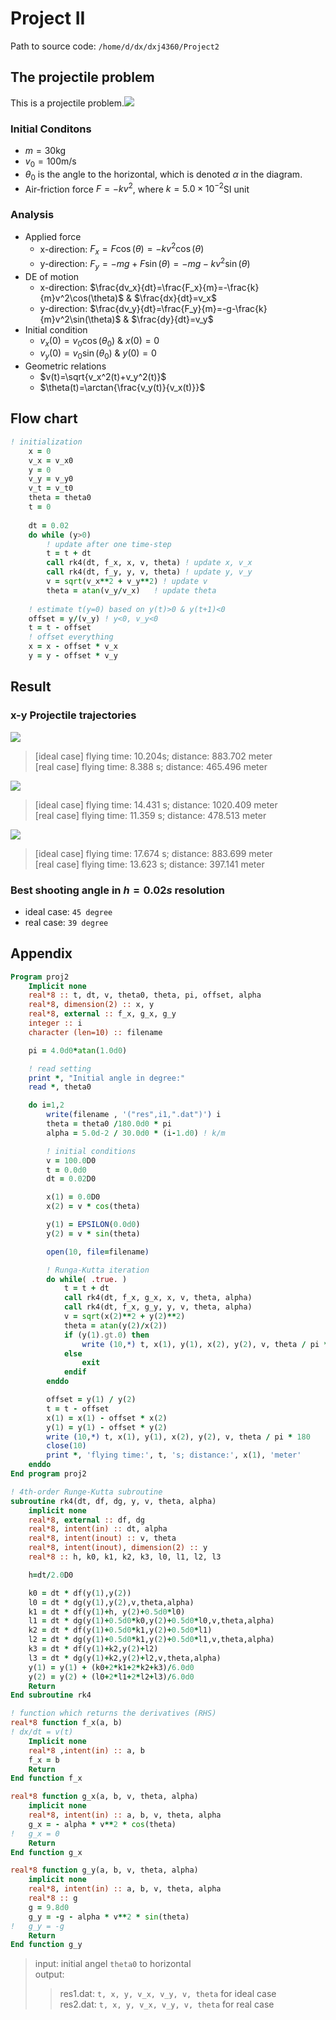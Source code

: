 # Project II
Path to source code: `/home/d/dx/dxj4360/Project2`

## The projectile problem
This is a projectile problem.![](https://upload.wikimedia.org/wikipedia/commons/thumb/f/f2/Ferde_hajitas1.svg/1024px-Ferde_hajitas1.svg.png)

### Initial Conditons

* $m=30$kg
* $v_0=100$m/s
* $\theta_0$ is the angle to the horizontal, which is denoted $\alpha$ in the diagram.
* Air-friction force $F=-kv^2$, where $k=5.0\times10^{-2}$SI unit

### Analysis

* Applied force
    * x-direction: $F_x=F\cos(\theta)=-kv^2\cos(\theta)$
    * y-direction: $F_y=-mg+F\sin(\theta)=-mg-kv^2\sin(\theta)$
* DE of motion
    * x-direction: $\frac{dv_x}{dt}=\frac{F_x}{m}=-\frac{k}{m}v^2\cos(\theta)$ & $\frac{dx}{dt}=v_x$
    * y-direction: $\frac{dv_y}{dt}=\frac{F_y}{m}=-g-\frac{k}{m}v^2\sin(\theta)$ & $\frac{dy}{dt}=v_y$
* Initial condition
    * $v_x(0)=v_0\cos(\theta_0)$ & $x(0)=0$
    * $v_y(0)=v_0\sin(\theta_0)$ & $y(0)=0$
* Geometric relations
    * $v(t)=\sqrt{v_x^2(t)+v_y^2(t)}$
    * $\theta(t)=\arctan{\frac{v_y(t)}{v_x(t)}}$

## Flow chart

```fortran
! initialization 
    x = 0
    v_x = v_x0
    y = 0
    v_y = v_y0
    v_t = v_t0
    theta = theta0
    t = 0
    
    dt = 0.02
    do while (y>0)
        ! update after one time-step
        t = t + dt
        call rk4(dt, f_x, x, v, theta) ! update x, v_x
        call rk4(dt, f_y, y, v, theta) ! update y, v_y
        v = sqrt(v_x**2 + v_y**2) ! update v
        theta = atan(v_y/v_x)   ! update theta
        
    ! estimate t(y=0) based on y(t)>0 & y(t+1)<0
    offset = y/(v_y) ! y<0, v_y<0
    t = t - offset
    ! offset everything
    x = x - offset * v_x
    y = y - offset * v_y
```

## Result
### x-y Projectile trajectories

![](https://s31.postimg.org/smf16ak17/Screenshot_2016_07_23_15_24_50.png)

> [ideal case] flying time:   10.204s; distance:   883.702      meter  
> [real case] flying time:   8.388   s; distance:   465.496     meter

![](https://s31.postimg.org/iqdy6ne97/Screenshot_2016_07_23_15_25_10.png)
>  [ideal case] flying time:   14.431     s; distance:   1020.409   meter  
 [real case] flying time:   11.359      s; distance:   478.513    meter

![](https://s31.postimg.org/ucy27s1kb/Screenshot_2016_07_23_15_24_33.png)
>  [ideal case] flying time:   17.674    s; distance:   883.699      meter  
 [real case] flying time:   13.623     s; distance:   397.141     meter

### Best shooting angle in $h=0.02s$ resolution

* ideal case: `45 degree`
* real case: `39 degree`


## Appendix

```fortran
Program proj2
	Implicit none
	real*8 :: t, dt, v, theta0, theta, pi, offset, alpha
	real*8, dimension(2) :: x, y
	real*8, external :: f_x, g_x, g_y
	integer :: i
	character (len=10) :: filename

	pi = 4.0d0*atan(1.0d0)

	! read setting
	print *, "Initial angle in degree:"
	read *, theta0

	do i=1,2
		write(filename , '("res",i1,".dat")') i
		theta = theta0 /180.0d0 * pi
		alpha = 5.0d-2 / 30.0d0 * (i-1.d0) ! k/m

		! initial conditions
		v = 100.0D0
		t = 0.0d0
		dt = 0.02D0

		x(1) = 0.0D0
		x(2) = v * cos(theta)

		y(1) = EPSILON(0.0d0)
		y(2) = v * sin(theta)

		open(10, file=filename)

		! Runga-Kutta iteration
		do while( .true. )
			t = t + dt
			call rk4(dt, f_x, g_x, x, v, theta, alpha)
			call rk4(dt, f_x, g_y, y, v, theta, alpha)
			v = sqrt(x(2)**2 + y(2)**2)
			theta = atan(y(2)/x(2))
			if (y(1).gt.0) then
				write (10,*) t, x(1), y(1), x(2), y(2), v, theta / pi * 180
			else
				exit
			endif
		enddo

		offset = y(1) / y(2)
		t = t - offset
		x(1) = x(1) - offset * x(2)
		y(1) = y(1) - offset * y(2) 
		write (10,*) t, x(1), y(1), x(2), y(2), v, theta / pi * 180
		close(10)
		print *, 'flying time:', t, 's; distance:', x(1), 'meter'
	enddo
End program proj2

! 4th-order Runge-Kutta subroutine 
subroutine rk4(dt, df, dg, y, v, theta, alpha)
	implicit none
	real*8, external :: df, dg
	real*8, intent(in) :: dt, alpha
	real*8, intent(inout) :: v, theta
	real*8, intent(inout), dimension(2) :: y
	real*8 :: h, k0, k1, k2, k3, l0, l1, l2, l3

	h=dt/2.0D0

	k0 = dt * df(y(1),y(2))
	l0 = dt * dg(y(1),y(2),v,theta,alpha)
	k1 = dt * df(y(1)+h, y(2)+0.5d0*l0)
	l1 = dt * dg(y(1)+0.5d0*k0,y(2)+0.5d0*l0,v,theta,alpha)
	k2 = dt * df(y(1)+0.5d0*k1,y(2)+0.5d0*l1)
	l2 = dt * dg(y(1)+0.5d0*k1,y(2)+0.5d0*l1,v,theta,alpha)
	k3 = dt * df(y(1)+k2,y(2)+l2)
	l3 = dt * dg(y(1)+k2,y(2)+l2,v,theta,alpha)
	y(1) = y(1) + (k0+2*k1+2*k2+k3)/6.0d0
	y(2) = y(2) + (l0+2*l1+2*l2+l3)/6.0d0
	Return
End subroutine rk4

! function which returns the derivatives (RHS)
real*8 function f_x(a, b)
! dx/dt = v(t)
	Implicit none
	real*8 ,intent(in) :: a, b
	f_x = b
	Return
End function f_x

real*8 function g_x(a, b, v, theta, alpha)
	implicit none
	real*8, intent(in) :: a, b, v, theta, alpha
	g_x = - alpha * v**2 * cos(theta)
!	g_x = 0
	Return
End function g_x

real*8 function g_y(a, b, v, theta, alpha)
	implicit none
	real*8, intent(in) :: a, b, v, theta, alpha
	real*8 :: g
	g = 9.8d0
	g_y = -g - alpha * v**2 * sin(theta)
!	g_y = -g
	Return
End function g_y
```
> input: initial angel `theta0` to horizontal  
> output:   
>>   res1.dat: `t, x, y, v_x, v_y, v, theta` for ideal case   
>>  res2.dat: `t, x, y, v_x, v_y, v, theta` for real case